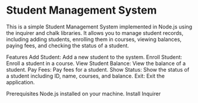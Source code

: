 <h1>Student Management System</h1>
This is a simple Student Management System implemented in Node.js using the inquirer and chalk libraries. It allows you to manage student records, including adding students, enrolling them in courses, viewing balances, paying fees, and checking the status of a student.

Features
Add Student: Add a new student to the system.
Enroll Student: Enroll a student in a course.
View Student Balance: View the balance of a student.
Pay Fees: Pay fees for a student.
Show Status: Show the status of a student including ID, name, courses, and balance.
Exit: Exit the application.

Prerequisites
Node.js installed on your machine.
Install Inquirer
